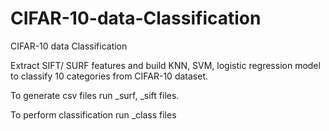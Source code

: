 # CIFAR-10-data-Classification
CIFAR-10 data Classification


Extract SIFT/ SURF features and build KNN, SVM, logistic regression model to classify 10 categories from CIFAR-10 dataset.

To generate csv files run _surf, _sift files.

To perform classification run _class files
